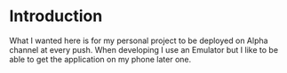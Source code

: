 # Introduction
What I wanted here is for my personal project to be deployed on Alpha channel at every push.
When developing I use an Emulator but I like to be able to get the application on my phone later one.


